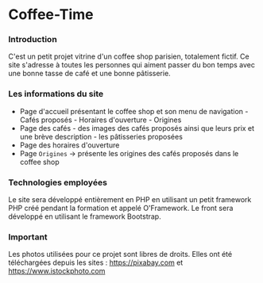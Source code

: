 # Coffee-Time

### Introduction 

C'est un petit projet vitrine d'un coffee shop parisien, totalement fictif. Ce site s'adresse à toutes les personnes qui aiment passer du bon temps avec une bonne tasse de café et une bonne pâtisserie. 

### Les informations du site 

* Page d'accueil présentant le coffee shop et son menu de navigation 
      - Cafés proposés 
      - Horaires d'ouverture 
      - Origines 
* Page des cafés 
      - des images des cafés proposés ainsi que leurs prix et une brève description 
      - les pâtisseries proposées 
* Page des horaires d'ouverture 
* Page `Origines` -> présente les origines des cafés proposés dans le coffee shop 

### Technologies employées 

Le site sera développé entièrement en PHP en utilisant un petit framework PHP créé pendant la formation et appelé O'Framework. 
Le front sera développé en utilisant le framework Bootstrap. 

### Important 

Les photos utilisées pour ce projet sont libres de droits. Elles ont été téléchargées depuis les sites : https://pixabay.com et https://www.istockphoto.com
